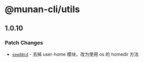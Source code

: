 # @munan-cli/utils

## 1.0.10

### Patch Changes

- [`eee80cd`](https://github.com/MuNan777/munan-cli/commit/eee80cd81b6721cfde59bc4bfe280eeabf457202) - 去掉 user-home 模块，改为使用 os 的 homedir 方法
